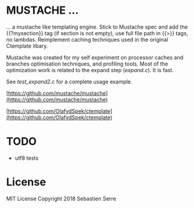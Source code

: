MUSTACHE ...
========
... a mustache like templating engine. Stick to Mustache spec and add the
{{?mysection}} tag (if section is not empty), use full file path in {{>}}
tags, no lambdas. Reimplement caching techniques used in the original
Ctemplate libary.

Mustache was created for my self experiment on processor caches and branches
optimisation techniques, and profiling tools. Most of the optimization work
is related to the expand step (*expand.c*). It is fast.

See *test_expand2.c* for a complete usage example.

[https://github.com/mustache/mustache](https://github.com/mustache/mustache)

[https://github.com/OlafvdSpek/ctemplate](https://github.com/OlafvdSpek/ctemplate)

# TODO
* utf8 tests

# License
MIT License Copyright 2018  Sebastien Serre
